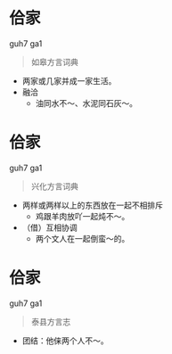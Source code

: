 # 佮家
guh7 ga1
> 如皋方言词典
- 两家或几家并成一家生活。
- 融洽
  - 油同水不～、水泥同石灰～。

# 佮家
guh7 ga1
> 兴化方言词典
- 两样或两样以上的东西放在一起不相排斥
  - 鸡跟羊肉放吖一起炖不～。
- （借）互相协调
  - 两个文人在一起倒蛮～的。

# 佮家
guh7 ga1
> 泰县方言志
- 团结：他俫两个人不～。
